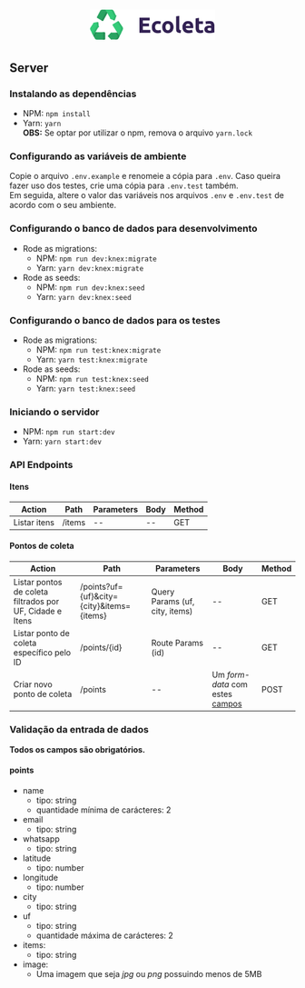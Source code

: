 
<h1 align="center">
    <img alt="Ecoleta" title="Ecoleta" src="/.github/ecoleta.svg" width="220px" />
</h1>

## Server

### Instalando as dependências
- NPM: `npm install`
- Yarn: `yarn`  
**OBS:** Se optar por utilizar o npm, remova o arquivo `yarn.lock`

### Configurando as variáveis de ambiente
Copie o arquivo `.env.example` e renomeie a cópia para `.env`. Caso queira fazer uso dos testes, crie uma cópia para `.env.test` também.  
Em seguida, altere o valor das variáveis nos arquivos `.env` e `.env.test` de acordo com o seu ambiente.

### Configurando o banco de dados para desenvolvimento
- Rode as migrations:
	- NPM: `npm run dev:knex:migrate`
	- Yarn: `yarn dev:knex:migrate`
- Rode as seeds:
	- NPM: `npm run dev:knex:seed`
	- Yarn: `yarn dev:knex:seed`

### Configurando o banco de dados para os testes
- Rode as migrations:
	- NPM: `npm run test:knex:migrate`
	- Yarn: `yarn test:knex:migrate`
- Rode as seeds:
	- NPM: `npm run test:knex:seed`
	- Yarn: `yarn test:knex:seed`

### Iniciando o servidor

- NPM: `npm run start:dev`
- Yarn: `yarn start:dev`

### API Endpoints

#### Itens
Action | Path | Parameters | Body | Method |
------ | ---- | ---------- | ---- | ------ |
Listar itens | /items | -- | -- | GET

#### Pontos de coleta
Action | Path | Parameters | Body | Method
------ | ---- | ---------- | ---- | ------ |
Listar pontos de coleta filtrados por UF, Cidade e Itens | /points?uf={uf}&city={city}&items={items} | Query Params (uf, city, items) | -- | GET | Pontos de coleta filtrados
Listar ponto de coleta específico pelo ID | /points/{id} | Route Params (id) | -- | GET
Criar novo ponto de coleta | /points | -- | Um _form-data_ com estes [campos](#points) | POST

### Validação da entrada de dados
**Todos os campos são obrigatórios.**
#### points

- name
	- tipo: string
	- quantidade mínima de carácteres: 2
- email
	- tipo: string
- whatsapp
	- tipo: string
- latitude
	- tipo: number
- longitude
	- tipo: number
- city
	- tipo: string
- uf
	- tipo: string
	- quantidade máxima de carácteres: 2
- items:
	- tipo: string
- image:
	- Uma imagem que seja _jpg_ ou _png_ possuindo menos de 5MB
